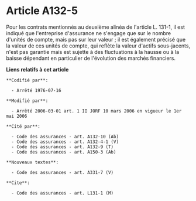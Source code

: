 # Article A132-5

Pour les contrats mentionnés au deuxième alinéa de l'article L. 131-1, il est indiqué que l'entreprise d'assurance ne
s'engage que sur le nombre d'unités de compte, mais pas sur leur valeur ; il est également précisé que la valeur de ces
unités de compte, qui reflète la valeur d'actifs sous-jacents, n'est pas garantie mais est sujette à des fluctuations à la
hausse ou à la baisse dépendant en particulier de l'évolution des marchés financiers.

**Liens relatifs à cet article**

	**Codifié par**:

	  - Arrêté 1976-07-16

	**Modifié par**:

	  - Arrêté 2006-03-01 art. 1 II JORF 10 mars 2006 en vigueur le 1er mai 2006

	**Cité par**:

	  - Code des assurances - art. A132-10 (Ab)
	  - Code des assurances - art. A132-4-1 (V)
	  - Code des assurances - art. A132-9 (T)
	  - Code des assurances - art. A150-3 (Ab)

	**Nouveaux textes**:

	  - Code des assurances - art. A331-7 (V)

	**Cite**:

	  - Code des assurances - art. L131-1 (M)
